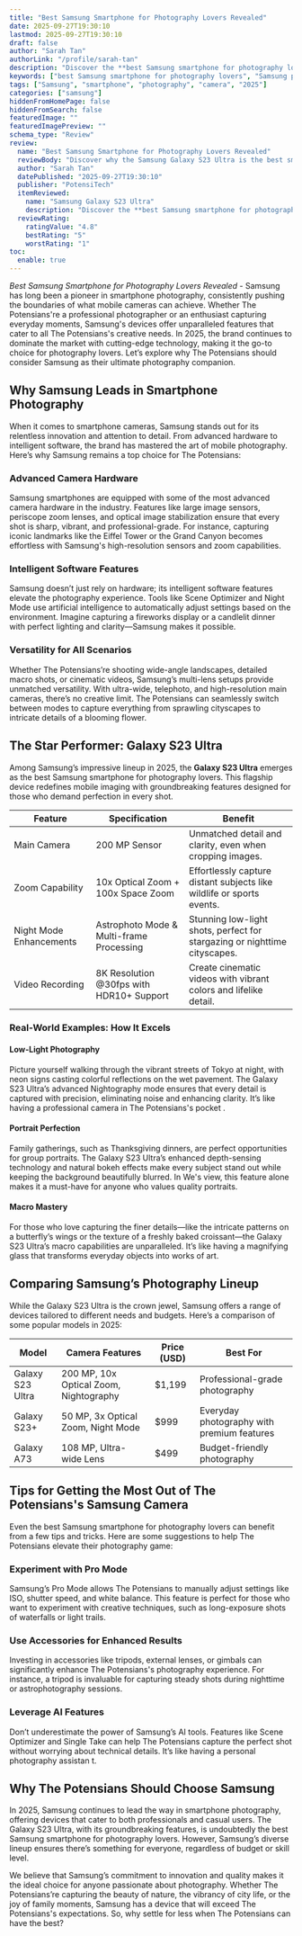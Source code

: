 ```yaml
---
title: "Best Samsung Smartphone for Photography Lovers Revealed"
date: 2025-09-27T19:30:10
lastmod: 2025-09-27T19:30:10
draft: false
author: "Sarah Tan"
authorLink: "/profile/sarah-tan"
description: "Discover the **best Samsung smartphone for photography lovers**! Explore top models with stunning cameras, advanced features, and pro-level photo quality."
keywords: ["best Samsung smartphone for photography lovers", "Samsung photography smartphones 2025", "top Samsung camera phones for photographers"]
tags: ["Samsung", "smartphone", "photography", "camera", "2025"]
categories: ["samsung"]
hiddenFromHomePage: false
hiddenFromSearch: false
featuredImage: ""
featuredImagePreview: ""
schema_type: "Review"
review:
  name: "Best Samsung Smartphone for Photography Lovers Revealed"
  reviewBody: "Discover why the Samsung Galaxy S23 Ultra is the best smartphone for photography lovers in 2025. With its groundbreaking 200 MP camera, advanced AI features, and seamless user experience, it’s the top choice for capturing professional-grade photos and videos."
  author: "Sarah Tan"
  datePublished: "2025-09-27T19:30:10"
  publisher: "PotensiTech"
  itemReviewed:
    name: "Samsung Galaxy S23 Ultra"
    description: "Discover the **best Samsung smartphone for photography lovers**! Explore top models with stunning cameras, advanced features, and pro-level photo quality."
  reviewRating:
    ratingValue: "4.8"
    bestRating: "5"
    worstRating: "1"
toc:
  enable: true
---
```



*Best Samsung Smartphone for Photography Lovers Revealed* - Samsung has long been a pioneer in smartphone photography, consistently pushing the boundaries of what mobile cameras can achieve. Whether The Potensians're a professional photographer or an enthusiast capturing everyday moments, Samsung's devices offer unparalleled features that cater to all The Potensians's creative needs. In 2025, the brand continues to dominate the market with cutting-edge technology, making it the go-to choice for photography lovers. Let’s explore why The Potensians should consider Samsung as their ultimate photography companion.

## Why Samsung Leads in Smartphone Photography

When it comes to smartphone cameras, Samsung stands out for its relentless innovation and attention to detail. From advanced hardware to intelligent software, the brand has mastered the art of mobile photography.  Here’s why Samsung remains a top choice for The Potensians:

### Advanced Camera Hardware

Samsung smartphones are equipped with some of the most advanced camera hardware in the industry. Features like large image sensors, periscope zoom lenses, and optical image stabilization ensure that every shot is sharp, vibrant, and professional-grade. For instance, capturing iconic landmarks like the Eiffel Tower or the Grand Canyon becomes effortless with Samsung's high-resolution sensors and zoom capabilities.

### Intelligent Software Features

Samsung doesn’t just rely on hardware; its intelligent software features elevate the photography experience. Tools like Scene Optimizer and Night Mode use artificial intelligence to automatically adjust settings based on the environment. Imagine capturing a fireworks display or a candlelit dinner with perfect lighting and clarity—Samsung makes it possible.

### Versatility for All Scenarios

Whether The Potensians’re shooting wide-angle landscapes, detailed macro shots, or cinematic videos, Samsung’s multi-lens setups provide unmatched versatility. With ultra-wide, telephoto, and high-resolution main cameras, there’s no creative limit. The Potensians can seamlessly switch between modes to capture everything from sprawling cityscapes to intricate details of a blooming flower.

## The Star Performer: Galaxy S23 Ultra

Among Samsung’s impressive lineup in 2025, the __Galaxy S23 Ultra__ emerges as the best Samsung smartphone for photography lovers. This flagship device redefines mobile imaging with groundbreaking features designed for those who demand perfection in every shot.

<div class="table-responsive">
<table class="html-table">
<thead>
<tr>
<th>Feature</th>
<th>Specification</th>
<th>Benefit</th>
</tr>
</thead>
<tbody>
<tr>
<td>Main Camera</td>
<td>200 MP Sensor</td>
<td>Unmatched detail and clarity, even when cropping images.</td>
</tr>
<tr>
<td>Zoom Capability</td>
<td>10x Optical Zoom + 100x Space Zoom</td>
<td>Effortlessly capture distant subjects like wildlife or sports events.</td>
</tr>
<tr>
<td>Night Mode Enhancements</td>
<td>Astrophoto Mode & Multi-frame Processing</td>
<td>Stunning low-light shots, perfect for stargazing or nighttime cityscapes.</td>
</tr>
<tr>
<td>Video Recording</td>
<td>8K Resolution @30fps with HDR10+ Support</td>
<td>Create cinematic videos with vibrant colors and lifelike detail.</td>
</tr>
</tbody>
</table>
</div>

### Real-World Examples: How It Excels

#### Low-Light Photography

Picture yourself walking through the vibrant streets of Tokyo at night, with neon signs casting colorful reflections on the wet pavement. The Galaxy S23 Ultra’s advanced Nightography mode ensures that every detail is captured with precision, eliminating noise and enhancing clarity. It’s like having a professional camera in The Potensians's pocket .

#### Portrait Perfection

Family gatherings, such as Thanksgiving dinners, are perfect opportunities for group portraits. The Galaxy S23 Ultra’s enhanced depth-sensing technology and natural bokeh effects make every subject stand out while keeping the background beautifully blurred. In We's view, this feature alone makes it a must-have for anyone who values quality portraits.

#### Macro Mastery

For those who love capturing the finer details—like the intricate patterns on a butterfly’s wings or the texture of a freshly baked croissant—the Galaxy S23 Ultra’s macro capabilities are unparalleled. It’s like having a magnifying glass that transforms everyday objects into works of art.

## Comparing Samsung’s Photography Lineup

While the Galaxy S23 Ultra is the crown jewel, Samsung offers a range of devices tailored to different needs and budgets. Here’s a comparison of some popular models in 2025:

<div class="table-responsive">
<table class="html-table">
<thead>
<tr>
<th>Model</th>
<th>Camera Features</th>
<th>Price (USD)</th>
<th>Best For</th>
</tr>
</thead>
<tbody>
<tr>
<td>Galaxy S23 Ultra</td>
<td>200 MP, 10x Optical Zoom, Nightography</td>
<td>$1,199</td>
<td>Professional-grade photography</td>
</tr>
<tr>
<td>Galaxy S23+</td>
<td>50 MP, 3x Optical Zoom, Night Mode</td>
<td>$999</td>
<td>Everyday photography with premium features</td>
</tr>
<tr>
<td>Galaxy A73</td>
<td>108 MP, Ultra-wide Lens</td>
<td>$499</td>
<td>Budget-friendly photography</td>
</tr>
</tbody>
</table>
</div>

## Tips for Getting the Most Out of The Potensians's Samsung Camera

Even the best Samsung smartphone for photography lovers can benefit from a few tips and tricks. Here are some suggestions to help The Potensians elevate their photography game:

### Experiment with Pro Mode

Samsung’s Pro Mode allows The Potensians to manually adjust settings like ISO, shutter speed, and white balance. This feature is perfect for those who want to experiment with creative techniques, such as long-exposure shots of waterfalls or light trails.

### Use Accessories for Enhanced Results

Investing in accessories like tripods, external lenses, or gimbals can significantly enhance The Potensians's photography experience. For instance, a tripod is invaluable for capturing steady shots during nighttime or astrophotography sessions.

### Leverage AI Features

Don’t underestimate the power of Samsung’s AI tools. Features like Scene Optimizer and Single Take can help The Potensians capture the perfect shot without worrying about technical details. It’s like having a personal photography assistan t.

## Why The Potensians Should Choose Samsung

In 2025, Samsung continues to lead the way in smartphone photography, offering devices that cater to both professionals and casual users. The Galaxy S23 Ultra, with its groundbreaking features, is undoubtedly the best Samsung smartphone for photography lovers. However, Samsung’s diverse lineup ensures there’s something for everyone, regardless of budget or skill level.

We believe that Samsung’s commitment to innovation and quality makes it the ideal choice for anyone passionate about photography. Whether The Potensians’re capturing the beauty of nature, the vibrancy of city life, or the joy of family moments, Samsung has a device that will exceed The Potensians's expectations. So, why settle for less when The Potensians can have the best?